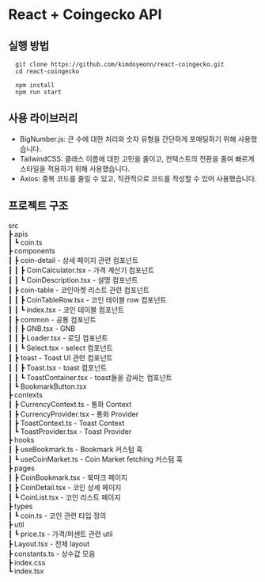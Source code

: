 # React + Coingecko API

## 실행 방법

```shell
  git clone https://github.com/kimdoyeonn/react-coingecko.git
  cd react-coingecko

  npm install
  npm run start
```

## 사용 라이브러리

- BigNumber.js: 큰 수에 대한 처리와 숫자 유형을 간단하게 포매팅하기 위해 사용했습니다.
- TailwindCSS: 클래스 이름에 대한 고민을 줄이고, 컨텍스트의 전환을 줄여 빠르게 스타일을 적용하기 위해 사용했습니다.
- Axios: 중복 코드를 줄일 수 있고, 직관적으로 코드를 작성할 수 있어 사용했습니다.

## 프로젝트 구조

src  
 ┣ apis  
 ┃ ┗ coin.ts  
 ┣ components  
 ┃ ┣ coin-detail - 상세 페이지 관련 컴포넌트    
 ┃ ┃ ┣ CoinCalculator.tsx - 가격 계산기 컴포넌트  
 ┃ ┃ ┗ CoinDescription.tsx - 설명 컴포넌트  
 ┃ ┣ coin-table - 코인마켓 리스트 관련 컴포넌트  
 ┃ ┃ ┣ CoinTableRow.tsx - 코인 테이블 row 컴포넌트  
 ┃ ┃ ┗ index.tsx - 코인 테이블 컴포넌트  
 ┃ ┣ common - 공통 컴포넌트  
 ┃ ┃ ┣ GNB.tsx - GNB  
 ┃ ┃ ┣ Loader.tsx - 로딩 컴포넌트  
 ┃ ┃ ┗ Select.tsx - select 컴포넌트  
 ┃ ┣ toast - Toast UI 관련 컴포넌트  
 ┃ ┃ ┣ Toast.tsx - toast 컴포넌트  
 ┃ ┃ ┗ ToastContainer.tsx - toast들을 감싸는 컴포넌트  
 ┃ ┗ BookmarkButton.tsx  
 ┣ contexts  
 ┃ ┣ CurrencyContext.ts - 통화 Context  
 ┃ ┣ CurrencyProvider.tsx - 통화 Provider  
 ┃ ┣ ToastContext.ts - Toast Context  
 ┃ ┗ ToastProvider.tsx - Toast Provider  
 ┣ hooks  
 ┃ ┣ useBookmark.ts - Bookmark 커스텀 훅  
 ┃ ┗ useCoinMarket.ts - Coin Market fetching 커스텀 훅  
 ┣ pages  
 ┃ ┣ CoinBookmark.tsx - 북마크 페이지  
 ┃ ┣ CoinDetail.tsx - 코인 상세 페이지  
 ┃ ┗ CoinList.tsx - 코인 리스트 페이지  
 ┣ types  
 ┃ ┗ coin.ts - 코인 관련 타입 정의  
 ┣ util  
 ┃ ┗ price.ts - 가격/퍼센트 관련 util  
 ┣ Layout.tsx - 전체 layout  
 ┣ constants.ts - 상수값 모음  
 ┣ index.css  
 ┗ index.tsx  